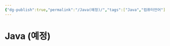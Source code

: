 ```yaml
---
{"dg-publish":true,"permalink":"/Java(예정)/","tags":["Java","컴퓨터언어"],"created":"2024-02-06T20:34:26.244+09:00","updated":"2024-02-13T22:12:28.126+09:00"}
---
```



# Java (예정)
